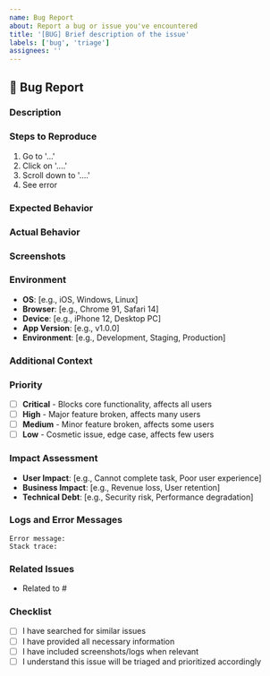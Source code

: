 ```yaml
---
name: Bug Report
about: Report a bug or issue you've encountered
title: '[BUG] Brief description of the issue'
labels: ['bug', 'triage']
assignees: ''
---
```


## 🐛 Bug Report

### Description
<!-- A clear and concise description of what the bug is -->

### Steps to Reproduce
<!-- Steps to reproduce the behavior -->
1. Go to '...'
2. Click on '....'
3. Scroll down to '....'
4. See error

### Expected Behavior
<!-- What you expected to happen -->

### Actual Behavior
<!-- What actually happened -->

### Screenshots
<!-- If applicable, add screenshots to help explain your problem -->

### Environment
<!-- Please complete the following information -->
- **OS**: [e.g., iOS, Windows, Linux]
- **Browser**: [e.g., Chrome 91, Safari 14]
- **Device**: [e.g., iPhone 12, Desktop PC]
- **App Version**: [e.g., v1.0.0]
- **Environment**: [e.g., Development, Staging, Production]

### Additional Context
<!-- Add any other context about the problem here -->

### Priority
<!-- How critical is this bug? -->
- [ ] **Critical** - Blocks core functionality, affects all users
- [ ] **High** - Major feature broken, affects many users
- [ ] **Medium** - Minor feature broken, affects some users
- [ ] **Low** - Cosmetic issue, edge case, affects few users

### Impact Assessment
<!-- How does this affect users and business? -->
- **User Impact**: [e.g., Cannot complete task, Poor user experience]
- **Business Impact**: [e.g., Revenue loss, User retention]
- **Technical Debt**: [e.g., Security risk, Performance degradation]

### Logs and Error Messages
<!-- Include any relevant logs or error messages -->
```
Error message:
Stack trace:
```

### Related Issues
<!-- Link to related issues or pull requests -->
- Related to #

### Checklist
- [ ] I have searched for similar issues
- [ ] I have provided all necessary information
- [ ] I have included screenshots/logs when relevant
- [ ] I understand this issue will be triaged and prioritized accordingly

